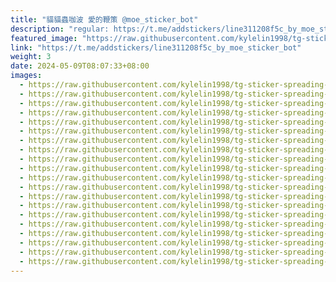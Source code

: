 ```yaml
---
title: "貓貓蟲咖波 愛的鞭策 @moe_sticker_bot"
description: "regular: https://t.me/addstickers/line311208f5c_by_moe_sticker_bot"
featured_image: "https://raw.githubusercontent.com/kylelin1998/tg-sticker-spreading-worldwide-images/main/img/612c2ea5-b4bd-4c81-8ba7-222b510e6392.jpg"
link: "https://t.me/addstickers/line311208f5c_by_moe_sticker_bot"
weight: 3
date: 2024-05-09T08:07:33+08:00
images:
  - https://raw.githubusercontent.com/kylelin1998/tg-sticker-spreading-worldwide-images/main/img/612c2ea5-b4bd-4c81-8ba7-222b510e6392.jpg
  - https://raw.githubusercontent.com/kylelin1998/tg-sticker-spreading-worldwide-images/main/img/ac88c8c0-8ccc-4e88-b778-11e78c07387b.jpg
  - https://raw.githubusercontent.com/kylelin1998/tg-sticker-spreading-worldwide-images/main/img/cce6f105-f5b8-47fa-b1dc-d4ca9488a947.jpg
  - https://raw.githubusercontent.com/kylelin1998/tg-sticker-spreading-worldwide-images/main/img/55614be2-553e-4673-bc39-b695095f4c00.jpg
  - https://raw.githubusercontent.com/kylelin1998/tg-sticker-spreading-worldwide-images/main/img/a3395e61-a2a5-4f3a-ba40-82ca9ae23c17.jpg
  - https://raw.githubusercontent.com/kylelin1998/tg-sticker-spreading-worldwide-images/main/img/b01943c4-2066-4e89-9fcf-8a5269f21d26.jpg
  - https://raw.githubusercontent.com/kylelin1998/tg-sticker-spreading-worldwide-images/main/img/960a23b1-bb22-4f58-b6b5-0b713612b006.jpg
  - https://raw.githubusercontent.com/kylelin1998/tg-sticker-spreading-worldwide-images/main/img/07fb3e5d-7b09-463a-bea8-f8053ffb608f.jpg
  - https://raw.githubusercontent.com/kylelin1998/tg-sticker-spreading-worldwide-images/main/img/888df423-f3d9-4eab-86dd-678ae43ce823.jpg
  - https://raw.githubusercontent.com/kylelin1998/tg-sticker-spreading-worldwide-images/main/img/506adde6-fe54-466d-8652-73a33de84b89.jpg
  - https://raw.githubusercontent.com/kylelin1998/tg-sticker-spreading-worldwide-images/main/img/db8eded5-9505-48e2-83b4-83a1058310c8.jpg
  - https://raw.githubusercontent.com/kylelin1998/tg-sticker-spreading-worldwide-images/main/img/596a8823-c9f3-440a-8658-b760903a094c.jpg
  - https://raw.githubusercontent.com/kylelin1998/tg-sticker-spreading-worldwide-images/main/img/21f2a28e-ac7e-4bc1-bc0c-879397225990.jpg
  - https://raw.githubusercontent.com/kylelin1998/tg-sticker-spreading-worldwide-images/main/img/b444dbd6-1b3b-486c-9860-35203012bee5.jpg
  - https://raw.githubusercontent.com/kylelin1998/tg-sticker-spreading-worldwide-images/main/img/0ad90c15-69b5-451c-9f19-32d726cc92ba.jpg
  - https://raw.githubusercontent.com/kylelin1998/tg-sticker-spreading-worldwide-images/main/img/c780061e-e6c6-4899-863a-9b85dc0354f6.jpg
  - https://raw.githubusercontent.com/kylelin1998/tg-sticker-spreading-worldwide-images/main/img/f3249455-44e6-46f1-b315-8db60db3078d.jpg
  - https://raw.githubusercontent.com/kylelin1998/tg-sticker-spreading-worldwide-images/main/img/babe30e1-ffe0-48ac-b8f3-14860446b9d4.jpg
  - https://raw.githubusercontent.com/kylelin1998/tg-sticker-spreading-worldwide-images/main/img/91346a3b-57b2-4aca-bed5-6d7edc81b431.jpg
  - https://raw.githubusercontent.com/kylelin1998/tg-sticker-spreading-worldwide-images/main/img/9a2196c7-738a-4127-b68b-4419ca99a3ad.jpg
---
```

